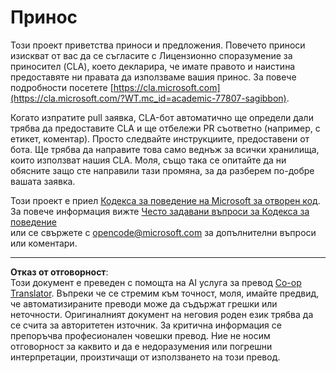 <!--
CO_OP_TRANSLATOR_METADATA:
{
  "original_hash": "777400e9f0336c7ee2f9a1200a88478f",
  "translation_date": "2025-08-28T07:29:07+00:00",
  "source_file": "CONTRIBUTING.md",
  "language_code": "bg"
}
-->
# Принос

Този проект приветства приноси и предложения. Повечето приноси изискват от вас да се съгласите с Лицензионно споразумение за приносител (CLA), което декларира, че имате правото и наистина предоставяте ни правата да използваме вашия принос. За повече подробности посетете [https://cla.microsoft.com](https://cla.microsoft.com/?WT.mc_id=academic-77807-sagibbon).

Когато изпратите pull заявка, CLA-бот автоматично ще определи дали трябва да предоставите CLA и ще отбележи PR съответно (например, с етикет, коментар). Просто следвайте инструкциите, предоставени от бота. Ще трябва да направите това само веднъж за всички хранилища, които използват нашия CLA. Моля, също така се опитайте да ни обясните защо сте направили тази промяна, за да разберем по-добре вашата заявка.

Този проект е приел [Кодекса за поведение на Microsoft за отворен код](https://opensource.microsoft.com/codeofconduct/?WT.mc_id=academic-77807-sagibbon).  
За повече информация вижте [Често задавани въпроси за Кодекса за поведение](https://opensource.microsoft.com/codeofconduct/faq/?WT.mc_id=academic-77807-sagibbon)  
или се свържете с [opencode@microsoft.com](mailto:opencode@microsoft.com) за допълнителни въпроси или коментари.

---

**Отказ от отговорност**:  
Този документ е преведен с помощта на AI услуга за превод [Co-op Translator](https://github.com/Azure/co-op-translator). Въпреки че се стремим към точност, моля, имайте предвид, че автоматизираните преводи може да съдържат грешки или неточности. Оригиналният документ на неговия роден език трябва да се счита за авторитетен източник. За критична информация се препоръчва професионален човешки превод. Ние не носим отговорност за каквито и да е недоразумения или погрешни интерпретации, произтичащи от използването на този превод.